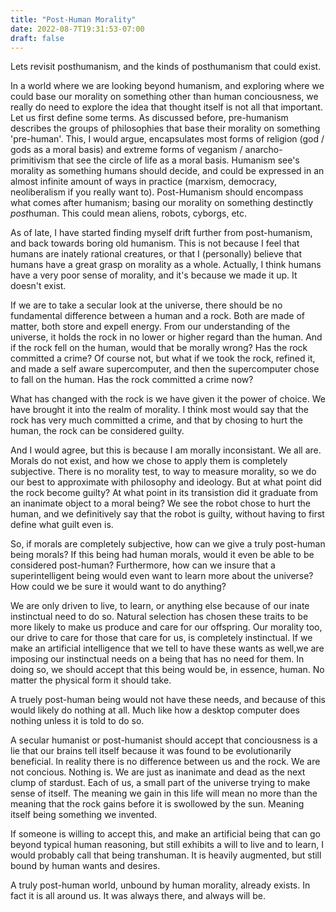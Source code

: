 ```yaml
---
title: "Post-Human Morality"
date: 2022-08-7T19:31:53-07:00
draft: false
---
```


Lets revisit posthumanism, and the kinds of posthumanism that could exist.

In a world where we are looking beyond humanism, and exploring where we could base our morality on something other than human conciousness, we really do need to explore the idea that thought itself is not all that important. 
Let us first define some terms. As discussed before, pre-humanism describes the groups of philosophies that base their morality on something 'pre-human'.
This, I would argue, encapsulates most forms of religion (god / gods as a moral basis) and extreme forms of veganism / anarcho-primitivism that see the circle of life as a moral basis.
Humanism see's morality as something humans should decide, and could be expressed in an almost infinite amount of ways in practice (marxism, democracy, neoliberalism if you really want to).
Post-Humanism should encompass what comes after humanism; basing our morality on something destinctly *post*human. 
This could mean aliens, robots, cyborgs, etc.

As of late, I have started finding myself drift further from post-humanism, and back towards boring old humanism.
This is not because I feel that humans are inately rational creatures, or that I (personally) believe that humans have a great grasp on morality as a whole.
Actually, I think humans have a very poor sense of morality, and it's because we made it up.
It doesn't exist.

If we are to take a secular look at the universe, there should be no fundamental difference between a human and a rock.
Both are made of matter, both store and expell energy.
From our understanding of the universe, it holds the rock in no lower or higher regard than the human.
And if the rock fell on the human, would that be morally wrong? 
Has the rock committed a crime?
Of course not, but what if we took the rock, refined it, and made a self aware supercomputer, and then the supercomputer chose to fall on the human.
Has the rock committed a crime now?

What has changed with the rock is we have given it the power of choice.
We have brought it into the realm of morality.
I think most would say that the rock has very much committed a crime, and that by chosing to hurt the human, the rock can be considered guilty.

And I would agree, but this is because I am morally inconsistant.
We all are.
Morals do not exist, and how we chose to apply them is completely subjective.
There is no morality test, to way to measure morality, so we do our best to approximate with philosophy and ideology.
But at what point did the rock become guilty?
At what point in its transistion did it graduate from an inanimate object to a moral being?
We see the robot chose to hurt the human, and we definitively say that the robot is guilty, without having to first define what guilt even is.

So, if morals are completely subjective, how can we give a truly post-human being morals?
If this being had human morals, would it even be able to be considered post-human?
Furthermore, how can we insure that a superintelligent being would even want to learn more about the universe?
How could we be sure it would want to do anything?

We are only driven to live, to learn, or anything else because of our inate instinctual need to do so.
Natural selection has chosen these traits to be more likely to make us produce and care for our offspring.
Our morality too, our drive to care for those that care for us, is completely instinctual.
If we make an artificial intelligence that we tell to have these wants as well,we are imposing our instinctual needs on a being that has no need for them.
In doing so, we should accept that this being would be, in essence, human.
No matter the physical form it should take.

A truely post-human being would not have these needs, and because of this would likely do nothing at all.
Much like how a desktop computer does nothing unless it is told to do so.

A secular humanist or post-humanist should accept that conciousness is a lie that our brains tell itself because it was found to be evolutionarily beneficial.
In reality there is no difference between us and the rock.
We are not concious.
Nothing is.
We are just as inanimate and dead as the next clump of stardust.
Each of us, a small part of the universe trying to make sense of itself.
The meaning we gain in this life will mean no more than the meaning that the rock gains before it is swollowed by the sun.
Meaning itself being something we invented.

If someone is willing to accept this, and make an artificial being that can go beyond typical human reasoning, but still exhibits a will to live and to learn, I would probably call that being transhuman.
It is heavily augmented, but still bound by human wants and desires.

A truly post-human world, unbound by human morality, already exists.
In fact it is all around us.
It was always there, and always will be.
